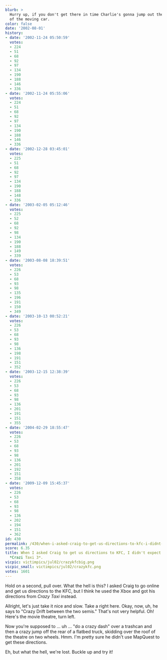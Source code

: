 ```yaml
---
blurb: >
  Hurry up, if you don't get there in time Charlie's gonna jump out the back seat
  of the moving car.
color: false
date: '2002-08-01'
history:
- date: '2002-11-24 05:50:59'
  votes:
  - 224
  - 51
  - 68
  - 92
  - 97
  - 134
  - 190
  - 188
  - 146
  - 336
- date: '2002-11-24 05:55:06'
  votes:
  - 224
  - 51
  - 68
  - 92
  - 97
  - 134
  - 190
  - 188
  - 146
  - 336
- date: '2002-12-28 03:45:01'
  votes:
  - 225
  - 51
  - 68
  - 92
  - 97
  - 134
  - 190
  - 188
  - 148
  - 336
- date: '2003-02-05 05:12:46'
  votes:
  - 225
  - 52
  - 68
  - 92
  - 98
  - 134
  - 190
  - 188
  - 149
  - 339
- date: '2003-08-08 18:39:51'
  votes:
  - 226
  - 53
  - 68
  - 93
  - 98
  - 135
  - 196
  - 191
  - 150
  - 349
- date: '2003-10-13 00:52:21'
  votes:
  - 226
  - 53
  - 68
  - 93
  - 98
  - 136
  - 198
  - 191
  - 151
  - 352
- date: '2003-12-15 12:38:39'
  votes:
  - 226
  - 53
  - 68
  - 93
  - 98
  - 136
  - 201
  - 191
  - 151
  - 355
- date: '2004-02-29 18:55:47'
  votes:
  - 226
  - 53
  - 68
  - 93
  - 98
  - 136
  - 201
  - 192
  - 151
  - 358
- date: '2009-12-09 15:45:37'
  votes:
  - 226
  - 53
  - 68
  - 93
  - 98
  - 136
  - 202
  - 194
  - 151
  - 362
id: 430
permalink: /430/when-i-asked-craig-to-get-us-directions-to-kfc-i-didnt-expect-him-to-use-crazi-taxi-3/
score: 6.35
title: When I asked Craig to get us directions to KFC, I didn't expect him to use
  *Crazi Taxi 3*.
vicpic: victimpics/jul02/crazykfcbig.png
vicpic_small: victimpics/jul02/crazykfc.png
votes: 1601
---
```


Hold on a second, pull over. What the hell is this? I asked Craig to go
online and get us directions to the KFC, but I think he used the Xbox
and got his directions from *Crazy Taxi* instead.

Allright, let's just take it nice and slow. Take a right here. Okay,
now, uh, he says to "Crazy Drift between the two semis." That's not very
helpful. Oh! Here's the movie theatre, turn left.

Now you're supposed to ... uh ... "do a crazy dash" over a trashcan and
then a crazy jump off the rear of a flatbed truck, skidding over the
roof of the theatre on two wheels. Hmm. I'm pretty sure he didn't use
MapQuest to get these directions.

Eh, but what the hell, we're lost. Buckle up and try it!